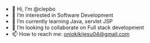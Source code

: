 - 👋 Hi, I’m @clepbo
- 👀 I’m interested in Software Development
- 🌱 I’m currently learning Java, servlet JSP
- 💞️ I’m looking to collaborate on Full stack development 
- 📫 How to reach me: oniokikijesu04@gmail.com

<!---
clepbo/clepbo is a ✨ special ✨ repository because its `README.md` (this file) appears on your GitHub profile.
You can click the Preview link to take a look at your changes.
--->
